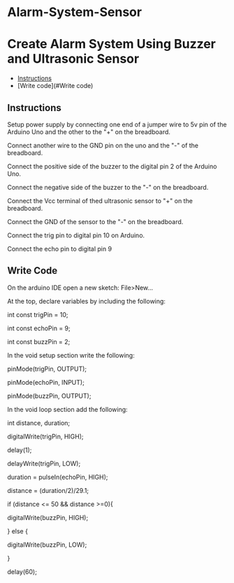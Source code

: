 # Alarm-System-Sensor
# Create Alarm System Using Buzzer and Ultrasonic Sensor
* [Instructions](#Instructions)
* [Write code](#Write code)

<a name = "Instrucion"></a>
## Instructions
Setup power supply by connecting one end of a jumper wire to 5v pin of the Arduino Uno and the other to the "+" on the breadboard.

Connect another wire to the GND pin on the uno and the "-" of the breadboard.

Connect the positive side of the buzzer to the digital pin 2 of the Arduino Uno.

Connect the negative side of the buzzer to the "-" on the breadboard.

Connect the Vcc terminal of thed ultrasonic sensor to "+" on the breadboard.

Connect the GND of the sensor to the "-" on the breadboard.

Connect the trig pin to digital pin 10 on Arduino.

Connect the echo pin to digital pin 9

<a name = "Write code"></a>
## Write Code
On the arduino IDE open a new sketch: File>New...

At the top, declare variables by including the following:

int const trigPin = 10;

int const echoPin = 9;

int const buzzPin = 2;

In the void setup section write the following:

pinMode(trigPin, OUTPUT);

pinMode(echoPin, INPUT);

pinMode(buzzPin, OUTPUT);

In the void loop section add the following:

int distance, duration;

digitalWrite(trigPin, HIGH);

delay(1);

delayWrite(trigPin, LOW);

duration = pulseIn(echoPin, HIGH);

distance = (duration/2)/29.1;

if (distance <= 50 && distance >=0){

digitalWrite(buzzPin, HIGH);

} else {

digitalWrite(buzzPin, LOW);

}

delay(60);
